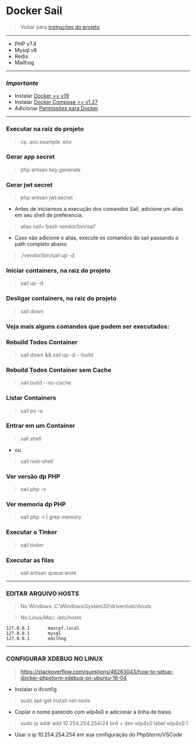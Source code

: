 # Docker Sail
> Voltar para [instruções do projeto][l-Doc-Projeto]

---
- PHP v7.4
- Mysql v8
- Redis
- Mailhog

___ 

### *Importante* 
- Instalar [Docker >= v19][l-Docker]
- Instalar [Docker Compose >= v1.27][l-Docker-Compose]
- Adicionar [Permissões para Docker][l-Docker-Permissoes]
___ 

### Executar na raiz do projeto
> cp .env.example .env 

### Gerar app secret

> php artisan key:generate

### Gerar jwt secret

> php artisan jwt:secret

- Antes de iniciarmos a execução dos comandos Sail, adicione um alias em seu shell de preferencia.
> alias sail='bash vendor/bin/sail'

- Caso não adicione o alias, execute os comandos do sail passando o path completo abaixo
> ./vendor/bin/sail up -d

### Iniciar containers, na raiz do projeto

> sail up -d

### Desligar containers, na raiz do projeto

> sail down

### Veja mais alguns comandos que podem ser executados:

### Rebuild Todos Container

> sail down && sail up -d --build

### Rebuild Todos Container sem Cache

> sail build --no-cache

### Listar Containers

> sail ps -a

### Entrar em um Container

> sail shell 
- ou 
> sail root-shell

### Ver versão dp PHP

> sail php -v

### Ver memoria dp PHP

> sail php -i | grep memory

### Executar o Tinker

> sail tinker

### Executar as filas

> sail artisan queue:work

___

### EDITAR ARQUIVO HOSTS
> No Windows: C:\Windows\System32\drivers\etc\hosts

> No Linux/Mac: /etc/hosts

```text
127.0.0.1       maxcpf.local
127.0.0.1       mysql
127.0.0.1       mailhog
```

___

### CONFIGURAR XDEBUG NO LINUX
> https://stackoverflow.com/questions/46263043/how-to-setup-docker-phpstorm-xdebug-on-ubuntu-16-04

- Instalar o ifconfig
> sudo apt-get install net-tools

- Copiar o nome parecido com wlp4s0 e adicionar a linha de baixo
> sudo ip addr add 10.254.254.254/24 brd + dev wlp4s0 label wlp4s0:1

- Usar o ip 10.254.254.254 em sua configuração do PhpStorm/VSCode

[l-Doc-Projeto]: ../../README.md
[l-Docker]: https://docs.docker.com/engine/install/ubuntu/
[l-Docker-Compose]: https://docs.docker.com/compose/install
[l-Docker-Permissoes]: https://docs.docker.com/engine/install/linux-postinstall
